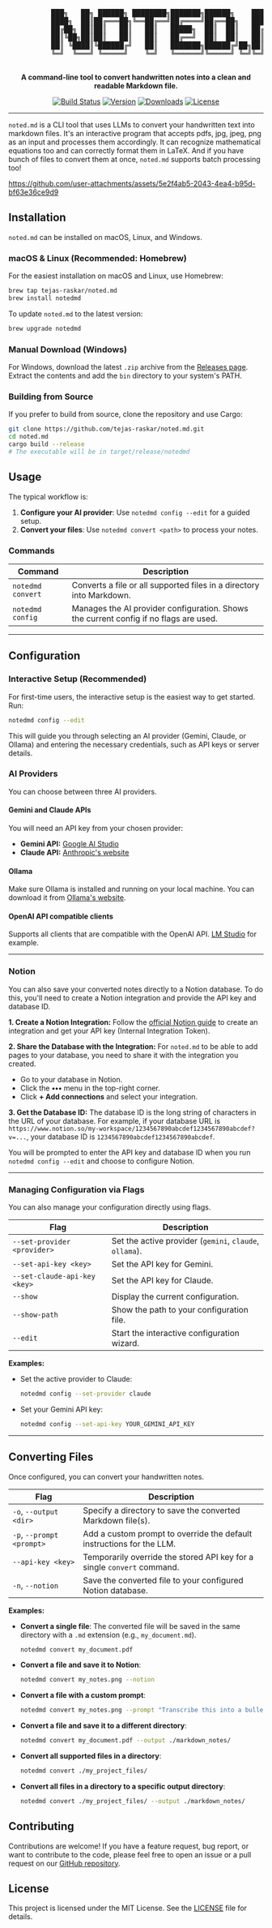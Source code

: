 <div align="center">
  <pre>
          ███╗   ██╗ ██████╗ ████████╗███████╗██████╗    ███╗   ███╗██████╗
          ████╗  ██║██╔═══██╗╚══██╔══╝██╔════╝██╔══██╗   ████╗ ████║██╔══██╗
          ██╔██╗ ██║██║   ██║   ██║   █████╗  ██║  ██║   ██╔████╔██║██║  ██║
          ██║╚██╗██║██║   ██║   ██║   ██╔══╝  ██║  ██║   ██║╚██╔╝██║██║  ██║
          ██║ ╚████║╚██████╔╝   ██║   ███████╗██████╔╝██╗██║ ╚═╝ ██║██████╔╝
          ╚═╝  ╚═══╝ ╚═════╝    ╚═╝   ╚══════╝╚═════╝ ╚═╝╚═╝     ╚═╝╚═════╝
  </pre>
</div>

<p align="center">
  <strong>A command-line tool to convert handwritten notes into a clean and readable Markdown file.</strong>
</p>

<p align="center">
  <a href="https://github.com/tejas-raskar/noted.md/actions"><img src="https://github.com/tejas-raskar/noted.md/actions/workflows/release.yml/badge.svg" alt="Build Status"></a>
  <a href="http://github.com/tejas-raskar/noted.md/releases"><img src="https://img.shields.io/github/v/tag/tejas-raskar/noted.md" alt="Version"></a>
  <a href="http://github.com/tejas-raskar/noted.md/releases"><img src="https://img.shields.io/github/downloads/tejas-raskar/noted.md/total?color=red" alt="Downloads"></a>
  <a href="https://github.com/tejas-raskar/noted.md/blob/main/LICENSE"><img src="https://img.shields.io/badge/license-MIT-blue.svg" alt="License"></a>
</p>

---

`noted.md` is a CLI tool that uses LLMs to convert your handwritten text into markdown files. It's an interactive program that accepts pdfs, jpg, jpeg, png as an input and processes them accordingly. It can recognize mathematical equations too and can correctly format them in LaTeX. And if you have bunch of files to convert them at once, `noted.md` supports batch processing too!


https://github.com/user-attachments/assets/5e2f4ab5-2043-4ea4-b95d-bf63e36ce9d9


## Installation

`noted.md` can be installed on macOS, Linux, and Windows.

### macOS & Linux (Recommended: Homebrew)

For the easiest installation on macOS and Linux, use Homebrew:

```bash
brew tap tejas-raskar/noted.md
brew install notedmd
```

To update `noted.md` to the latest version:

```bash
brew upgrade notedmd
```

### Manual Download (Windows)

For Windows, download the latest `.zip` archive from the [Releases page](https://github.com/tejas-raskar/noted.md/releases/latest). Extract the contents and add the `bin` directory to your system's PATH.

### Building from Source

If you prefer to build from source, clone the repository and use Cargo:

```bash
git clone https://github.com/tejas-raskar/noted.md.git
cd noted.md
cargo build --release
# The executable will be in target/release/notedmd
```

## Usage

The typical workflow is:
1.  **Configure your AI provider**: Use `notedmd config --edit` for a guided setup.
2.  **Convert your files**: Use `notedmd convert <path>` to process your notes.

### Commands

| Command           | Description                                                                          |
| ----------------- | ------------------------------------------------------------------------------------ |
| `notedmd convert` | Converts a file or all supported files in a directory into Markdown.                 |
| `notedmd config`  | Manages the AI provider configuration. Shows the current config if no flags are used. |

---

## Configuration

### Interactive Setup (Recommended)

For first-time users, the interactive setup is the easiest way to get started. Run:
```bash
notedmd config --edit
```
This will guide you through selecting an AI provider (Gemini, Claude, or Ollama) and entering the necessary credentials, such as API keys or server details.

### AI Providers

You can choose between three AI providers.

#### Gemini and Claude APIs
You will need an API key from your chosen provider:
- **Gemini API:** [Google AI Studio](https://aistudio.google.com/app/apikey)
- **Claude API:** [Anthropic's website](https://console.anthropic.com/dashboard)

#### Ollama
Make sure Ollama is installed and running on your local machine. You can download it from [Ollama's website](https://ollama.com/).

#### OpenAI API compatible clients
Supports all clients that are compatible with the OpenAI API. [LM Studio](https://lmstudio.ai/) for example.

---

### Notion
You can also save your converted notes directly to a Notion database. To do this, you'll need to create a Notion integration and provide the API key and database ID.

**1. Create a Notion Integration:**
Follow the [official Notion guide](https://developers.notion.com/docs/create-a-notion-integration#create-your-integration-in-notion) to create an integration and get your API key (Internal Integration Token).

**2. Share the Database with the Integration:**
For `noted.md` to be able to add pages to your database, you need to share it with the integration you created.
- Go to your database in Notion.
- Click the **•••** menu in the top-right corner.
- Click **+ Add connections** and select your integration.

**3. Get the Database ID:**
The database ID is the long string of characters in the URL of your database. For example, if your database URL is `https://www.notion.so/my-workspace/1234567890abcdef1234567890abcdef?v=...`, your database ID is `1234567890abcdef1234567890abcdef`.

You will be prompted to enter the API key and database ID when you run `notedmd config --edit` and choose to configure Notion.

---

### Managing Configuration via Flags

You can also manage your configuration directly using flags.

| Flag                             | Description                                                                 |
| -------------------------------- | --------------------------------------------------------------------------- |
| `--set-provider <provider>`      | Set the active provider (`gemini`, `claude`, `ollama`).                     |
| `--set-api-key <key>`            | Set the API key for Gemini.                                                 |
| `--set-claude-api-key <key>`     | Set the API key for Claude.                                                 |
| `--show`                         | Display the current configuration.                                          |
| `--show-path`                    | Show the path to your configuration file.                                   |
| `--edit`                         | Start the interactive configuration wizard.                                 |

**Examples:**
- Set the active provider to Claude:
  ```bash
  notedmd config --set-provider claude
  ```
- Set your Gemini API key:
  ```bash
  notedmd config --set-api-key YOUR_GEMINI_API_KEY
  ```

---

## Converting Files

Once configured, you can convert your handwritten notes.

| Flag                             | Description                                                                 |
| -------------------------------- | --------------------------------------------------------------------------- |
| `-o`, `--output <dir>`           | Specify a directory to save the converted Markdown file(s).                 |
| `-p`, `--prompt <prompt>`        | Add a custom prompt to override the default instructions for the LLM.       |
| `--api-key <key>`                | Temporarily override the stored API key for a single `convert` command.     |
| `-n`, `--notion`                 | Save the converted file to your configured Notion database.                 |

**Examples:**

-   **Convert a single file**:
    The converted file will be saved in the same directory with a `.md` extension (e.g., `my_document.md`).
    ```bash
    notedmd convert my_document.pdf
    ```

-   **Convert a file and save it to Notion**:
    ```bash
    notedmd convert my_notes.png --notion
    ```

-   **Convert a file with a custom prompt**:
    ```bash
    notedmd convert my_notes.png --prompt "Transcribe this into a bulleted list."
    ```

-   **Convert a file and save it to a different directory**:
    ```bash
    notedmd convert my_document.pdf --output ./markdown_notes/
    ```

-   **Convert all supported files in a directory**:
    ```bash
    notedmd convert ./my_project_files/
    ```

-   **Convert all files in a directory to a specific output directory**:
    ```bash
    notedmd convert ./my_project_files/ --output ./markdown_notes/
    ```

## Contributing

Contributions are welcome! If you have a feature request, bug report, or want to contribute to the code, please feel free to open an issue or a pull request on our [GitHub repository](https://github.com/tejas-raskar/noted.md).

## License

This project is licensed under the MIT License. See the [LICENSE](LICENSE) file for details.
